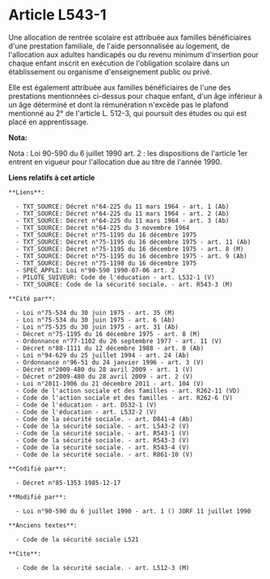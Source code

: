 # Article L543-1

Une allocation de rentrée scolaire est attribuée aux familles bénéficiaires d'une prestation familiale, de l'aide
personnalisée au logement, de l'allocation aux adultes handicapés ou du revenu minimum d'insertion pour chaque enfant inscrit
en exécution de l'obligation scolaire dans un établissement ou organisme d'enseignement public ou privé. 

Elle est également attribuée aux familles bénéficiaires de l'une des prestations mentionnées ci-dessus pour chaque enfant,
d'un âge inférieur à un âge déterminé et dont la rémunération n'excède pas le plafond mentionné au 2° de l'article L. 512-3,
qui poursuit des études ou qui est placé en apprentissage.

**Nota:**

Nota : Loi 90-590 du 6 juillet 1990 art. 2 : les dispositions de l'article 1er entrent en vigueur pour l'allocation due au
titre de l'année 1990.

**Liens relatifs à cet article**

	**Liens**:

	  - TXT_SOURCE: Décret n°64-225 du 11 mars 1964 - art. 1 (Ab)
	  - TXT_SOURCE: Décret n°64-225 du 11 mars 1964 - art. 2 (Ab)
	  - TXT_SOURCE: Décret n°64-225 du 11 mars 1964 - art. 3 (Ab)
	  - TXT_SOURCE: Décret n°64-225 du 3 novembre 1964
	  - TXT_SOURCE: Décret n°75-1195 du 16 décembre 1975
	  - TXT_SOURCE: Décret n°75-1195 du 16 décembre 1975 - art. 11 (Ab)
	  - TXT_SOURCE: Décret n°75-1195 du 16 décembre 1975 - art. 8 (M)
	  - TXT_SOURCE: Décret n°75-1195 du 16 décembre 1975 - art. 9 (Ab)
	  - TXT_SOURCE: Décret n°75-1198 du 16 décembre 1975
	  - SPEC_APPLI: Loi n°90-590 1990-07-06 art. 2
	  - PILOTE_SUIVEUR: Code de l'éducation - art. L532-1 (V)
	  - TXT_SOURCE: Code de la sécurité sociale. - art. R543-3 (M)

	**Cité par**:

	  - Loi n°75-534 du 30 juin 1975 - art. 35 (M)
	  - Loi n°75-534 du 30 juin 1975 - art. 6 (Ab)
	  - Loi n°75-535 du 30 juin 1975 - art. 31 (Ab)
	  - Décret n°75-1195 du 16 décembre 1975 - art. 8 (M)
	  - Ordonnance n°77-1102 du 26 septembre 1977 - art. 11 (V)
	  - Décret n°88-1111 du 12 décembre 1988 - art. 8 (Ab)
	  - Loi n°94-629 du 25 juillet 1994 - art. 24 (Ab)
	  - Ordonnance n°96-51 du 24 janvier 1996 - art. 3 (V)
	  - Décret n°2009-480 du 28 avril 2009 - art. 1 (V)
	  - Décret n°2009-480 du 28 avril 2009 - art. 2 (V)
	  - Loi n°2011-1906 du 21 décembre 2011 - art. 104 (V)
	  - Code de l'action sociale et des familles - art. R262-11 (VD)
	  - Code de l'action sociale et des familles - art. R262-6 (V)
	  - Code de l'éducation - art. D532-1 (V)
	  - Code de l'éducation - art. L532-2 (V)
	  - Code de la sécurité sociale. - art. D841-4 (Ab)
	  - Code de la sécurité sociale. - art. L543-2 (V)
	  - Code de la sécurité sociale. - art. R543-1 (V)
	  - Code de la sécurité sociale. - art. R543-3 (V)
	  - Code de la sécurité sociale. - art. R543-4 (V)
	  - Code de la sécurité sociale. - art. R861-10 (V)

	**Codifié par**:

	  - Décret n°85-1353 1985-12-17

	**Modifié par**:

	  - Loi n°90-590 du 6 juillet 1990 - art. 1 () JORF 11 juillet 1990

	**Anciens textes**:

	  - Code de la sécurité sociale L521

	**Cite**:

	  - Code de la sécurité sociale. - art. L512-3 (M)
